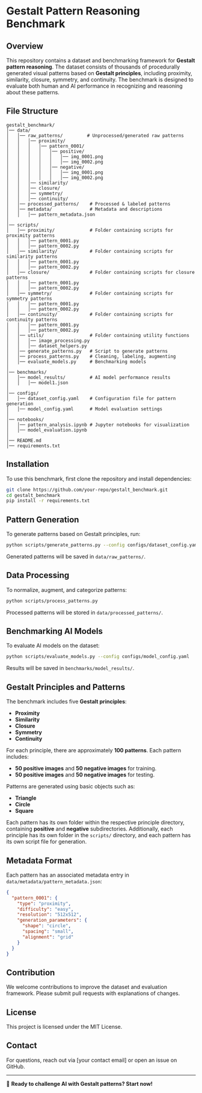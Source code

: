 # Gestalt Pattern Reasoning Benchmark

## Overview
This repository contains a dataset and benchmarking framework for **Gestalt pattern reasoning**. The dataset consists of thousands of procedurally generated visual patterns based on **Gestalt principles**, including proximity, similarity, closure, symmetry, and continuity. The benchmark is designed to evaluate both human and AI performance in recognizing and reasoning about these patterns.

## File Structure
```
gestalt_benchmark/
│── data/
│   │── raw_patterns/         # Unprocessed/generated raw patterns
│   │   │── proximity/
│   │   │   │── pattern_0001/
│   │   │   │   │── positive/
│   │   │   │   │   │── img_0001.png
│   │   │   │   │   │── img_0002.png
│   │   │   │   │── negative/
│   │   │   │   │   │── img_0001.png
│   │   │   │   │   │── img_0002.png
│   │   │── similarity/
│   │   │── closure/
│   │   │── symmetry/
│   │   │── continuity/
│   │── processed_patterns/    # Processed & labeled patterns
│   │── metadata/              # Metadata and descriptions
│   │   │── pattern_metadata.json
│
│── scripts/
│   │── proximity/             # Folder containing scripts for proximity patterns
│   │   │── pattern_0001.py
│   │   │── pattern_0002.py
│   │── similarity/            # Folder containing scripts for similarity patterns
│   │   │── pattern_0001.py
│   │   │── pattern_0002.py
│   │── closure/               # Folder containing scripts for closure patterns
│   │   │── pattern_0001.py
│   │   │── pattern_0002.py
│   │── symmetry/              # Folder containing scripts for symmetry patterns
│   │   │── pattern_0001.py
│   │   │── pattern_0002.py
│   │── continuity/            # Folder containing scripts for continuity patterns
│   │   │── pattern_0001.py
│   │   │── pattern_0002.py
│   │── utils/                 # Folder containing utility functions
│   │   │── image_processing.py
│   │   │── dataset_helpers.py
│   │── generate_patterns.py   # Script to generate patterns
│   │── process_patterns.py    # Cleaning, labeling, augmenting
│   │── evaluate_models.py     # Benchmarking models
│
│── benchmarks/
│   │── model_results/         # AI model performance results
│   │   │── model1.json
│
│── configs/
│   │── dataset_config.yaml    # Configuration file for pattern generation
│   │── model_config.yaml      # Model evaluation settings
│
│── notebooks/
│   │── pattern_analysis.ipynb # Jupyter notebooks for visualization
│   │── model_evaluation.ipynb
│
│── README.md
│── requirements.txt
```

## Installation
To use this benchmark, first clone the repository and install dependencies:
```bash
git clone https://github.com/your-repo/gestalt_benchmark.git
cd gestalt_benchmark
pip install -r requirements.txt
```

## Pattern Generation
To generate patterns based on Gestalt principles, run:
```bash
python scripts/generate_patterns.py --config configs/dataset_config.yaml
```
Generated patterns will be saved in `data/raw_patterns/`.

## Data Processing
To normalize, augment, and categorize patterns:
```bash
python scripts/process_patterns.py
```
Processed patterns will be stored in `data/processed_patterns/`.

## Benchmarking AI Models
To evaluate AI models on the dataset:
```bash
python scripts/evaluate_models.py --config configs/model_config.yaml
```
Results will be saved in `benchmarks/model_results/`.

## Gestalt Principles and Patterns
The benchmark includes five **Gestalt principles**:
- **Proximity**
- **Similarity**
- **Closure**
- **Symmetry**
- **Continuity**

For each principle, there are approximately **100 patterns**. Each pattern includes:
- **50 positive images** and **50 negative images** for training.
- **50 positive images** and **50 negative images** for testing.

Patterns are generated using basic objects such as:
- **Triangle**
- **Circle**
- **Square**

Each pattern has its own folder within the respective principle directory, containing **positive** and **negative** subdirectories. Additionally, each principle has its own folder in the `scripts/` directory, and each pattern has its own script file for generation.

## Metadata Format
Each pattern has an associated metadata entry in `data/metadata/pattern_metadata.json`:
```json
{
  "pattern_0001": {
    "type": "proximity",
    "difficulty": "easy",
    "resolution": "512x512",
    "generation_parameters": {
      "shape": "circle",
      "spacing": "small",
      "alignment": "grid"
    }
  }
}
```

## Contribution
We welcome contributions to improve the dataset and evaluation framework. Please submit pull requests with explanations of changes.

## License
This project is licensed under the MIT License.

## Contact
For questions, reach out via [your contact email] or open an issue on GitHub.

---
🚀 **Ready to challenge AI with Gestalt patterns? Start now!**

